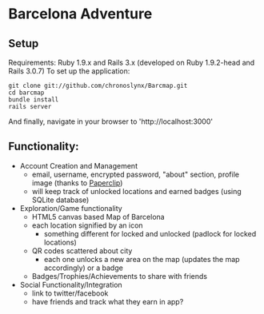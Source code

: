 Barcelona Adventure
==========
Setup
----------
Requirements:
Ruby 1.9.x and Rails 3.x (developed on Ruby 1.9.2-head and Rails 3.0.7)
To set up the application:

```
git clone git://github.com/chronoslynx/Barcmap.git   
cd barcmap
bundle install
rails server
```    

And finally, navigate in your browser to 'http://localhost:3000'

Functionality:
----------------
  - Account Creation and Management
    + email, username, encrypted password, "about" section, profile image (thanks to [Paperclip](https://github.com/thoughtbot/paperclip))
    + will keep track of unlocked locations and earned badges (using SQLite database)
  - Exploration/Game functionality
    + HTML5 canvas based Map of Barcelona
    + each location signified by an icon
      - something different for locked and unlocked (padlock for locked locations)
    + QR codes scattered about city
      - each one unlocks a new area on the map (updates the map accordingly) or a badge
    + Badges/Trophies/Achievements to share with friends
  - Social Functionality/Integration
    + link to twitter/facebook
    + have friends and track what they earn in app?
    